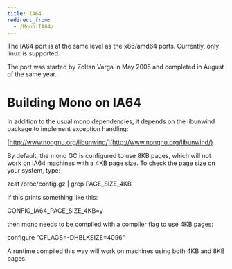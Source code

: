 ```yaml
---
title: IA64
redirect_from:
  - /Mono:IA64/
---
```


The IA64 port is at the same level as the x86/amd64 ports. Currently, only linux is supported.

The port was started by Zoltan Varga in May 2005 and completed in August of the same year.

Building Mono on IA64
=====================

In addition to the usual mono dependencies, it depends on the libunwind package to implement exception handling:

[http://www.nongnu.org/libunwind/](http://www.nongnu.org/libunwind/)

By default, the mono GC is configured to use 8KB pages, which will not work on IA64 machines with a 4KB page size. To check the page size on your system, type:

zcat /proc/config.gz | grep PAGE_SIZE_4KB

If this prints something like this:

CONFIG_IA64_PAGE_SIZE_4KB=y

then mono needs to be compiled with a compiler flag to use 4KB pages:

configure "CFLAGS=-DHBLKSIZE=4096"

A runtime compiled this way will work on machines using both 4KB and 8KB pages.

